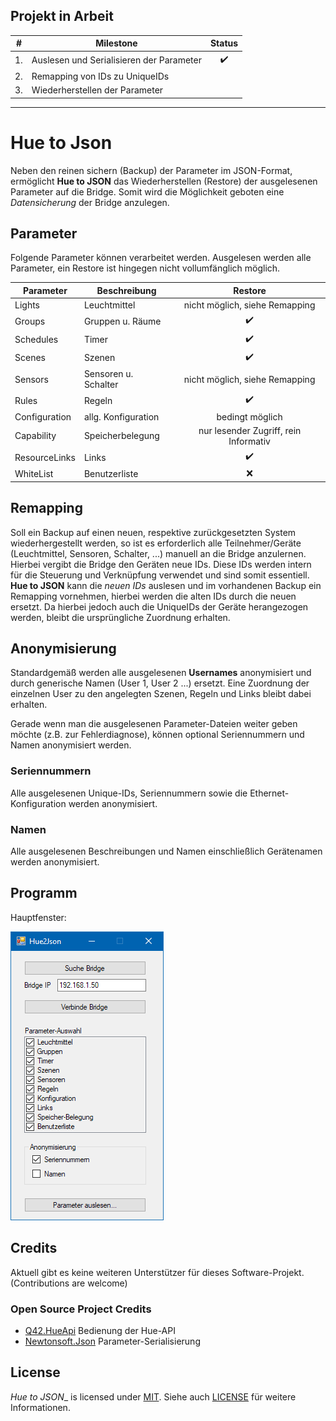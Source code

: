## Projekt in Arbeit
| #  | Milestone                                | Status              |
|----|------------------------------------------|:-------------------:|
| 1. | Auslesen und Serialisieren der Parameter | :heavy_check_mark:  |
| 2. | Remapping von IDs zu UniqueIDs           |                     |
| 3. | Wiederherstellen der Parameter           |                     |

-----------------------------------------------------------------------------------------------------------------------------

# Hue to Json
Neben den reinen sichern (Backup) der Parameter im JSON-Format, ermöglicht __Hue to JSON__ das Wiederherstellen (Restore) der ausgelesenen Parameter auf die Bridge. Somit wird die Möglichkeit geboten eine *Datensicherung* der Bridge anzulegen.


## Parameter
Folgende Parameter können verarbeitet werden. Ausgelesen werden alle Parameter, ein Restore ist hingegen nicht vollumfänglich möglich.

| Parameter     | Beschreibung         | Restore                               |
| ------------- |----------------------|:-------------------------------------:|
| Lights        | Leuchtmittel         | nicht möglich, siehe Remapping        |
| Groups        | Gruppen u. Räume     | :heavy_check_mark:                    |
| Schedules     | Timer                | :heavy_check_mark:                    |
| Scenes        | Szenen               | :heavy_check_mark:                    |
| Sensors       | Sensoren u. Schalter | nicht möglich, siehe Remapping        |
| Rules         | Regeln               | :heavy_check_mark:                    |
| Configuration | allg. Konfiguration  | bedingt möglich                       |
| Capability    | Speicherbelegung     | nur lesender Zugriff, rein Informativ |
| ResourceLinks | Links                | :heavy_check_mark:                    |
| WhiteList     | Benutzerliste        | :x:                                   |


## Remapping
Soll ein Backup auf einen neuen, respektive zurückgesetzten System wiederhergestellt werden, so ist es erforderlich alle Teilnehmer/Geräte (Leuchtmittel, Sensoren, Schalter, ...) manuell an die Bridge anzulernen. Hierbei vergibt die Bridge den Geräten neue IDs. Diese IDs werden intern für die Steuerung und Verknüpfung verwendet und sind somit essentiell. __Hue to JSON__ kann die *neuen IDs* auslesen und im vorhandenen Backup ein Remapping vornehmen, hierbei werden die alten IDs durch die neuen ersetzt. Da hierbei jedoch auch die UniqueIDs der Geräte herangezogen werden, bleibt die ursprüngliche Zuordnung erhalten.

## Anonymisierung
Standardgemäß werden alle ausgelesenen __Usernames__ anonymisiert und durch generische Namen (User 1, User 2 ...) ersetzt. Eine Zuordnung der einzelnen User zu den angelegten Szenen, Regeln und Links bleibt dabei erhalten.

Gerade wenn man die ausgelesenen Parameter-Dateien weiter geben möchte (z.B. zur Fehlerdiagnose), können optional Seriennummern und Namen anonymisiert werden.

### Seriennummern
Alle ausgelesenen Unique-IDs, Seriennummern sowie die Ethernet-Konfiguration werden anonymisiert.

### Namen
Alle ausgelesenen Beschreibungen und Namen einschließlich Gerätenamen werden anonymisiert.


## Programm
Hauptfenster:

![MainView 0.2a - Screenshot][MainView_0_2a]

[MainView_0_2a]: docu/img/MainView_0.2a-2.png "MainView 0.2a - Screenshot"


## Credits
Aktuell gibt es keine weiteren Unterstützer für dieses Software-Projekt. (Contributions are welcome)

### Open Source Project Credits

* [Q42.HueApi](https://github.com/Q42/Q42.HueApi) Bedienung der Hue-API
* [Newtonsoft.Json](https://www.newtonsoft.com/json) Parameter-Serialisierung

## License

_Hue to JSON__ is licensed under [MIT](http://www.opensource.org/licenses/mit-license.php "Read more about the MIT license form"). Siehe auch [LICENSE](https://github.com/rmmlr/Hue2Json/blob/master/LICENSE) für weitere Informationen.

